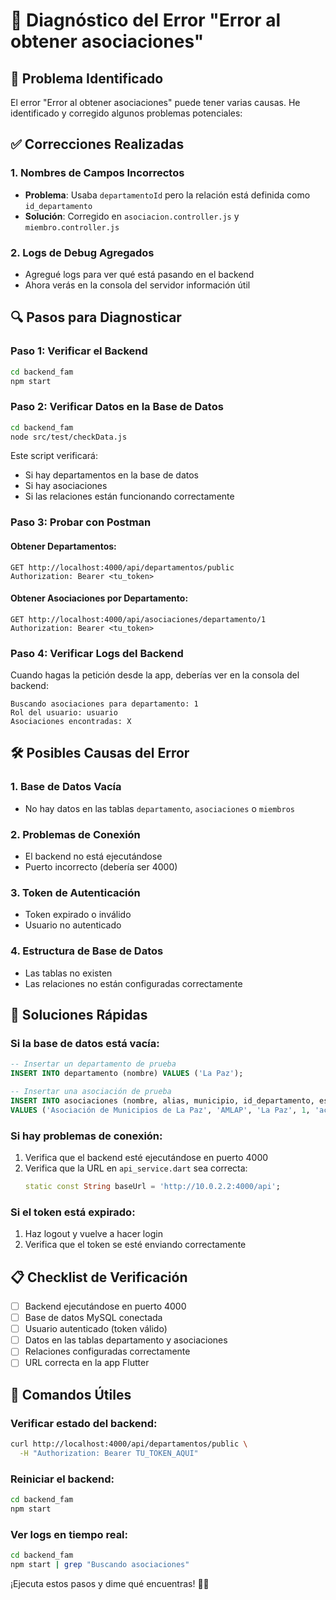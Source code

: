 # 🔧 Diagnóstico del Error "Error al obtener asociaciones"

## 🚨 Problema Identificado

El error "Error al obtener asociaciones" puede tener varias causas. He identificado y corregido algunos problemas potenciales:

## ✅ Correcciones Realizadas

### 1. **Nombres de Campos Incorrectos**
- **Problema**: Usaba `departamentoId` pero la relación está definida como `id_departamento`
- **Solución**: Corregido en `asociacion.controller.js` y `miembro.controller.js`

### 2. **Logs de Debug Agregados**
- Agregué logs para ver qué está pasando en el backend
- Ahora verás en la consola del servidor información útil

## 🔍 Pasos para Diagnosticar

### Paso 1: Verificar el Backend
```bash
cd backend_fam
npm start
```

### Paso 2: Verificar Datos en la Base de Datos
```bash
cd backend_fam
node src/test/checkData.js
```

Este script verificará:
- Si hay departamentos en la base de datos
- Si hay asociaciones
- Si las relaciones están funcionando correctamente

### Paso 3: Probar con Postman

#### Obtener Departamentos:
```
GET http://localhost:4000/api/departamentos/public
Authorization: Bearer <tu_token>
```

#### Obtener Asociaciones por Departamento:
```
GET http://localhost:4000/api/asociaciones/departamento/1
Authorization: Bearer <tu_token>
```

### Paso 4: Verificar Logs del Backend
Cuando hagas la petición desde la app, deberías ver en la consola del backend:
```
Buscando asociaciones para departamento: 1
Rol del usuario: usuario
Asociaciones encontradas: X
```

## 🛠️ Posibles Causas del Error

### 1. **Base de Datos Vacía**
- No hay datos en las tablas `departamento`, `asociaciones` o `miembros`

### 2. **Problemas de Conexión**
- El backend no está ejecutándose
- Puerto incorrecto (debería ser 4000)

### 3. **Token de Autenticación**
- Token expirado o inválido
- Usuario no autenticado

### 4. **Estructura de Base de Datos**
- Las tablas no existen
- Las relaciones no están configuradas correctamente

## 🚀 Soluciones Rápidas

### Si la base de datos está vacía:
```sql
-- Insertar un departamento de prueba
INSERT INTO departamento (nombre) VALUES ('La Paz');

-- Insertar una asociación de prueba
INSERT INTO asociaciones (nombre, alias, municipio, id_departamento, estado) 
VALUES ('Asociación de Municipios de La Paz', 'AMLAP', 'La Paz', 1, 'activo');
```

### Si hay problemas de conexión:
1. Verifica que el backend esté ejecutándose en puerto 4000
2. Verifica que la URL en `api_service.dart` sea correcta:
   ```dart
   static const String baseUrl = 'http://10.0.2.2:4000/api';
   ```

### Si el token está expirado:
1. Haz logout y vuelve a hacer login
2. Verifica que el token se esté enviando correctamente

## 📋 Checklist de Verificación

- [ ] Backend ejecutándose en puerto 4000
- [ ] Base de datos MySQL conectada
- [ ] Usuario autenticado (token válido)
- [ ] Datos en las tablas departamento y asociaciones
- [ ] Relaciones configuradas correctamente
- [ ] URL correcta en la app Flutter

## 🔧 Comandos Útiles

### Verificar estado del backend:
```bash
curl http://localhost:4000/api/departamentos/public \
  -H "Authorization: Bearer TU_TOKEN_AQUI"
```

### Reiniciar el backend:
```bash
cd backend_fam
npm start
```

### Ver logs en tiempo real:
```bash
cd backend_fam
npm start | grep "Buscando asociaciones"
```

¡Ejecuta estos pasos y dime qué encuentras! 🕵️‍♂️

